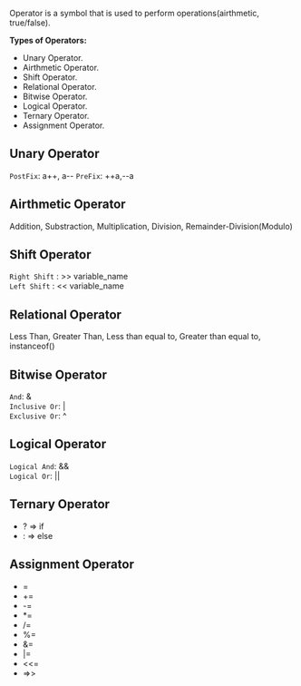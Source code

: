 Operator is a symbol that is used to perform operations(airthmetic, true/false). 

**Types of Operators:**

* Unary Operator.
* Airthmetic Operator.
* Shift Operator.
* Relational Operator.
* Bitwise Operator.
* Logical Operator.
* Ternary Operator.
* Assignment Operator.

## Unary Operator

```PostFix```: a++, a--
```PreFix```: ++a,--a

## Airthmetic Operator

Addition, Substraction, Multiplication, Division, Remainder-Division(Modulo)

## Shift Operator

```Right Shift``` : >> variable_name <br>
```Left Shift``` :  << variable_name

## Relational Operator

Less Than, Greater Than, Less than equal to, Greater than equal to, instanceof()

## Bitwise Operator

```And```: &<br>
```Inclusive Or```: |<br>
```Exclusive Or```: ^<br>

## Logical Operator

```Logical And```: &&<br>
```Logical Or```: ||<br>

## Ternary Operator

* ? => if
* : => else

## Assignment Operator

* = 
* +=
* -=
* *=
* /=
* %=
* &=
* |=
* <<=
* =>>